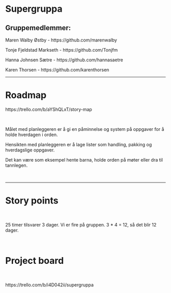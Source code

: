 # Supergruppa

<h2>Gruppemedlemmer:</h2>
<p>Maren Walby Østby - https://github.com/marenwalby</p>
<p>Tonje Fjeldstad Markseth - https://github.com/Tonjfm</p>
<p>Hanna Johnsen Sætre - https://github.com/hannasaetre</p>
<p>Karen Thorsen - https://github.com/karenthorsen</p>
<hr>
<h1>Roadmap</h1>
<p>https://trello.com/b/aYShQLxT/story-map</p>
<br>
<p>Målet med planleggeren er å gi en påminnelse og system på oppgaver for å holde hverdagen i orden.</p>
<p>Hensikten med planleggeren er å lage lister som handling, pakking og hverdagslige oppgaver.</p>
<p>Det kan være som eksempel hente barna, holde orden på møter eller dra til tannlegen.</p>
<br>
<hr>
<h1>Story points</h1>
<br>
<p>25 timer tilsvarer 3 dager. Vi er fire på gruppen. 3 * 4 = 12, så det blir 12 dager.</p>
<br>
<h1>Project board</h1>
<br>
<p>https://trello.com/b/i4D042ii/supergruppa</p>
